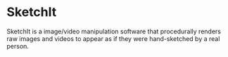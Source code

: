 # SketchIt
SketchIt is a image/video manipulation software that procedurally renders raw images and videos to appear as if they were hand-sketched by a real person.
